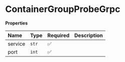 # ContainerGroupProbeGrpc

**Properties**

| Name    | Type  | Required | Description |
| :------ | :---- | :------- | :---------- |
| service | `str` | ✅       |             |
| port    | `int` | ✅       |             |
